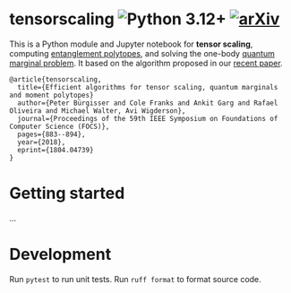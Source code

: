# tensorscaling ![Python 3.12+](https://img.shields.io/badge/python-3.12-brightgreen.svg) [![arXiv](http://img.shields.io/badge/arXiv-1804.04739-blue.svg?style=flat)](http://arxiv.org/abs/1804.04739)

This is a Python module and Jupyter notebook for **tensor scaling**, computing [entanglement polytopes](https://www.entanglement-polytopes.org), and solving the one-body [quantum marginal problem](https://arxiv.org/abs/1410.6820).
It based on the algorithm proposed in our [recent paper](https://arxiv.org/abs/1804.04739).

```
@article{tensorscaling,
  title={Efficient algorithms for tensor scaling, quantum marginals and moment polytopes}
  author={Peter Bürgisser and Cole Franks and Ankit Garg and Rafael Oliveira and Michael Walter, Avi Wigderson},
  journal={Proceedings of the 59th IEEE Symposium on Foundations of Computer Science (FOCS)},
  pages={883--894},
  year={2018},
  eprint={1804.04739}
}
```
# Getting started

...

# Development

Run `pytest` to run unit tests.
Run `ruff format` to format source code.
